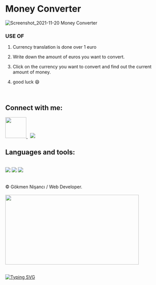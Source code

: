 # Money Converter

![Screenshot_2021-11-20 Money Converter](https://user-images.githubusercontent.com/91744618/142723567-0a361e6a-2682-4015-89d8-7a909e39a700.png)

<div id="useApp">

 
 
  <h3>USE OF </h3> 

   <ol>
    <li> <p>Currency translation is done over 1 euro</p> </li>
  <li> <p>Write down the amount of euros you want to convert.</p> </li>
  <li> <p> Click on the currency you want to convert and find out the current amount of money. </p></li>
  <li><p>good luck &#128516 </p></li>
         
  </ol>
 
</div><br>

<div id="contact">
 
<h2> Connect with me: </h2>
 
 
  <a href="https://linkedin.com/in/nisancigokmen"><img src="https://external-content.duckduckgo.com/iu/?u=https%3A%2F%2F1.bp.blogspot.com%2F-onvhHUdW1Us%2FYI52e9j4eKI%2FAAAAAAAAE4c%2F6s9wzOpIDYcAo4YmTX1Qg51OlwMFmilFACLcBGAsYHQ%2Fs1600%2FLogo%252BLinkedin.png&f=1&nofb=1&ipt=edb59a1b216c55e3eb63ef45526e2243b3e4291e82b7893c9945047490037ee8&ipo=images" width="66x"> </a>  &nbsp;   <a href="https://mail.google.com/mail/u/0/?fs=1&tf=cm&source=mailto&to=nisancigokmen@gmail.com"><img src="https://img.icons8.com/ios-glyphs/60/000000/new-post.png"/> </a> 

 </div>
 
 <div id="tools">
 <h2> Languages and tools:  </h2><br>
 
 <img src="https://camo.githubusercontent.com/d63d473e728e20a286d22bb2226a7bf45a2b9ac6c72c59c0e61e9730bfe4168c/68747470733a2f2f696d672e736869656c64732e696f2f62616467652f48544d4c352d4533344632363f7374796c653d666f722d7468652d6261646765266c6f676f3d68746d6c35266c6f676f436f6c6f723d7768697465">

 <img src="https://camo.githubusercontent.com/5ed492db9c79ad5990eda7dc80923377f0e7096b18a4d1e9b86c8987dc0e5aa5/68747470733a2f2f696d672e736869656c64732e696f2f62616467652f637373332532302d2532333135373242362e7376673f267374796c653d666f722d7468652d6261646765266c6f676f3d63737333266c6f676f436f6c6f723d7768697465">
 
 <img src="https://camo.githubusercontent.com/62d37abe760867620e0baea1066303719d630a82936837ba7bff6b0c754e3c9f/68747470733a2f2f696d672e736869656c64732e696f2f62616467652f6a6176617363726970742532302d2532333332333333302e7376673f267374796c653d666f722d7468652d6261646765266c6f676f3d6a617661736372697074266c6f676f436f6c6f723d253233463744463145">
 
 </div>
 
<br>
  
</div><br>
&copy; Gökmen Nişancı / Web Developer. <br><br>

<img src= "https://media2.giphy.com/media/ADgfsbHcS62Jy/giphy.gif?cid=ecf05e47kvhv0mfgvq6j0vzwnpox9t8ej4fvkbk425bqt2g0&rid=giphy.gif&ct=g" width="420" height ="220px">
  <br> <br>

[![Typing SVG](https://readme-typing-svg.herokuapp.com?color=%2318f9ee&size=22&lines=Thanks+for+visiting)](https://git.io/typing-svg)
